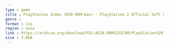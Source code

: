 ```yaml
---
type : game
title : PlayStation Index (DVD-ROM-ban) - PlayStation 2 Official Soft Catalog 2002 April (Japan)
genre : 
format : iso
region : asia
link : https://archive.org/download/PS2-ASIA-ROMS321COM/PlayStation%20Index%20%28DVD-ROM-ban%29%20-%20PlayStation%202%20Official%20Soft%20Catalog%202002%20April%20%28Japan%29.7z
size : 3.0GB
---
```

